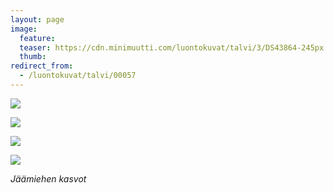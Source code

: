 ```yaml
---
layout: page
image:
  feature:
  teaser: https://cdn.minimuutti.com/luontokuvat/talvi/3/DS43864-245px.jpg
  thumb:
redirect_from:
  - /luontokuvat/talvi/00057
---
```


![](https://cdn.minimuutti.com/luontokuvat/talvi/3/DS43865-800px.jpg)

![](https://cdn.minimuutti.com/luontokuvat/talvi/3/DS43866-800px.jpg)

![](https://cdn.minimuutti.com/luontokuvat/talvi/3/DS43862-800px.jpg)

![](https://cdn.minimuutti.com/luontokuvat/talvi/3/DS43864-800px.jpg)

*Jäämiehen kasvot*

